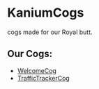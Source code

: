 # KaniumCogs
 cogs made for our Royal butt.

## Our Cogs:
- [WelcomeCog](./welcomeCog)
- [TrafficTrackerCog](./trafficTrackerCog)